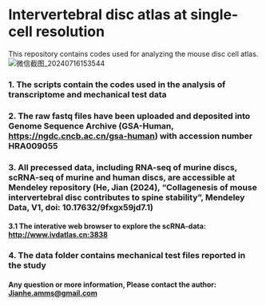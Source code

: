 # Intervertebral disc atlas at single-cell resolution
This repository contains codes used for analyzing the mouse disc cell atlas.
![微信截图_20240716153544](https://github.com/user-attachments/assets/93b1d144-30ee-4ff7-a490-e2ac41fa3a96)

### 1. The scripts contain the codes used in the analysis of transcriptome and mechanical test data

### 2. The raw fastq files have been uploaded and deposited into Genome Sequence Archive (GSA-Human, https://ngdc.cncb.ac.cn/gsa-human) with accession number HRA009055

### 3. All precessed data, including RNA-seq of murine discs, scRNA-seq of murine and human discs, are accessible at Mendeley repository (He, Jian (2024), “Collagenesis of mouse intervertebral disc contributes to spine stability”, Mendeley Data, V1, doi: 10.17632/9fxgx59jd7.1)
#### 3.1 The interative web browser to explore the scRNA-data: http://www.ivdatlas.cn:3838 

### 4. The data folder contains mechanical test files reported in the study

#### Any question or more information, Please contact the author: Jianhe.amms@gmail.com
